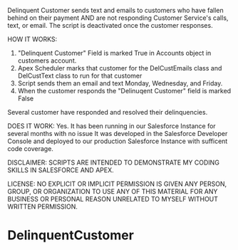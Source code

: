 Delinquent Customer sends text and emails to customers who have fallen behind on their payment AND are not responding Customer Service's calls, text, or email. 
The script is deactivated once the customer responses.

HOW IT WORKS:
1. "Delinquent Customer" Field is marked True in Accounts object in customers account. 
2. Apex Scheduler marks that customer for the DelCustEmails class and DelCustText class to run for that customer 
3. Script sends them an email and text Monday, Wednesday, and Friday. 
4. When the customer responds the "Delinuqent Customer" field is marked False

Several customer have responded and resolved their delinquencies. 

DOES IT WORK:
Yes. It has been running in our Salesforce Instance for several months with no issue
It was developed in the Salesforce Developer Console and deployed to our production Salesforce Instance with sufficent code coverage.



DISCLAIMER:
SCRIPTS ARE INTENDED TO DEMONSTRATE MY CODING SKILLS IN SALESFORCE AND APEX. 


LICENSE: 
NO EXPLICIT OR IMPLICIT PERMISSION IS GIVEN ANY PERSON, GROUP, OR ORGANIZATION TO USE ANY OF THIS MATERIAL FOR ANY BUSINESS OR PERSONAL REASON UNRELATED TO MYSELF WITHOUT WRITTEN PERMISSION. 
# DelinquentCustomer
